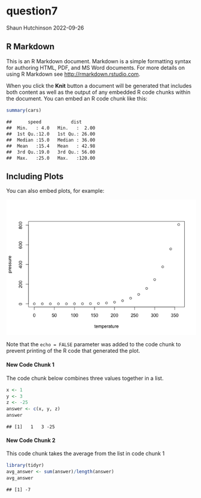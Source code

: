 question7
================
Shaun Hutchinson
2022-09-26

## R Markdown

This is an R Markdown document. Markdown is a simple formatting syntax
for authoring HTML, PDF, and MS Word documents. For more details on
using R Markdown see <http://rmarkdown.rstudio.com>.

When you click the **Knit** button a document will be generated that
includes both content as well as the output of any embedded R code
chunks within the document. You can embed an R code chunk like this:

``` r
summary(cars)
```

    ##      speed           dist       
    ##  Min.   : 4.0   Min.   :  2.00  
    ##  1st Qu.:12.0   1st Qu.: 26.00  
    ##  Median :15.0   Median : 36.00  
    ##  Mean   :15.4   Mean   : 42.98  
    ##  3rd Qu.:19.0   3rd Qu.: 56.00  
    ##  Max.   :25.0   Max.   :120.00

## Including Plots

You can also embed plots, for example:

![](question8_files/figure-gfm/pressure-1.png)<!-- -->

Note that the `echo = FALSE` parameter was added to the code chunk to
prevent printing of the R code that generated the plot.

#### New Code Chunk 1

The code chunk below combines three values together in a list.

``` r
x <- 1
y <- 3
z <- -25
answer <- c(x, y, z)
answer
```

    ## [1]   1   3 -25

#### New Code Chunk 2

This code chunk takes the average from the list in code chunk 1

``` r
library(tidyr)
avg_answer <- sum(answer)/length(answer)
avg_answer
```

    ## [1] -7

